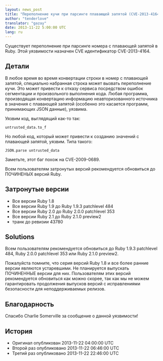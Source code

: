 ```yaml
---
layout: news_post
title: "Переполнение кучи при парсинге плавающей запятой (CVE-2013-4164)"
author: "tenderlove"
translator: "gazay"
date: 2013-11-22 5:00:00 UTC
lang: ru
---
```


Существует переполнение при парсинге номера с плавающей запятой в Ruby.
Этой уязвимости назначен CVE идентификатор CVE-2013-4164.

## Детали

В любое время во время конвертации строки в номер с плавающей запятой,
специально набранная строка может вызвать переполнение кучи. Это может
привести к отказу сервиса посредством ошибок сегментации и произвольного
выполнения кода. Любая программа, производящая конвертацию информацию
неавторизованного источника в значения с плавающей запятой (особенно
это касается программ, принимающих JSON данные), уязвима.

Уязвим код, выглядящий как-то так:

    untrusted_data.to_f

Но любой код, который может привести к созданию значений с плавающей
запятой, уязвим. Типа такого:

    JSON.parse untrusted_data

Заметьте, этот баг похож на CVE-2009-0689.

Всем пользователям затронутых версий рекомендуется обновиться до
ПОЧИНЕНЫХ версий Ruby.

## Затронутые версии

* Все версии Ruby 1.8
* Все версии Ruby 1.9 до Ruby 1.9.3 patchlevel 484
* Все версии Ruby 2.0 до Ruby 2.0.0 patchlevel 353
* Все версии Ruby 2.1 до Ruby 2.1.0 preview2
* транк до ревизии 43780

## Solutions

Всем пользователям рекомендуется обновиться до Ruby 1.9.3 patchlevel 484,
Ruby 2.0.0 patchlevel 353 или Ruby 2.1.0 preview2.

Пожалуйста помните, что серия версий Ruby 1.8 и все более ранние версии
являются устаревшими. Не планируется выпускать ПОЧИНЕННЫЕ версии для
них. Пользователям этих версий рекомендуется обновиться как можно скорее,
так как мы не можем гарантировать продолжения выпусков версий с
исправлениями безопасности для неподдерживаемых релизов.

## Благодарность

Спасибо Charlie Somerville за сообщение о данной уязвимости!

## История

* Оригинал опубликован 2013-11-22 04:00:00 UTC
* Второй раз опубликовано 2013-11-22 06:46:00 UTC
* Третий раз опубликовано 2013-11-22 22:46:00 UTC
